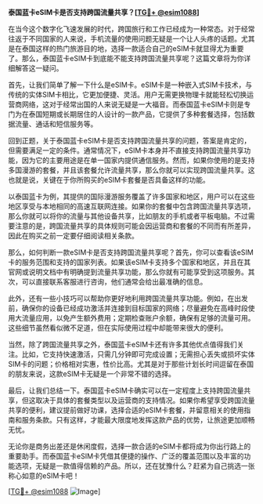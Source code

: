 **泰国蓝卡eSIM卡是否支持跨国流量共享？[[TG💪+ @esim1088](https://t.me/s/esim1088)]**

在当今这个数字化飞速发展的时代，跨国旅行和工作已经成为一种常态。对于经常往返于不同国家的人来说，手机流量的使用问题无疑是一个让人头疼的话题。尤其是在泰国这样的热门旅游目的地，选择一款适合自己的eSIM卡就显得尤为重要了。那么，泰国蓝卡eSIM卡到底能不能支持跨国流量共享呢？这篇文章将为你详细解答这一疑问。

首先，让我们简单了解一下什么是eSIM卡。eSIM卡是一种嵌入式SIM卡技术，与传统的实体SIM卡相比，它更加便捷、灵活。用户无需更换物理卡就能轻松切换运营商网络，这对于经常出国的人来说无疑是一大福音。而泰国蓝卡eSIM卡则是专门为在泰国短期或长期居住的人设计的一款产品，它提供了多种套餐选择，包括数据流量、通话和短信服务等。

回到正题，关于泰国蓝卡eSIM卡是否支持跨国流量共享的问题，答案是肯定的，但需要满足一定的条件。通常情况下，eSIM卡本身并不直接支持跨国流量共享功能，因为它的主要用途是在单一国家内提供通信服务。然而，如果你使用的是支持多国漫游的套餐，并且该套餐允许流量共享，那么你就可以实现跨国流量共享。这也就是说，关键在于你所购买的eSIM卡套餐是否具备这样的功能。

以泰国蓝卡为例，其提供的国际漫游服务覆盖了许多国家和地区，用户可以在这些地区享受与本地相同的高速互联网连接。如果你的套餐中包含跨国流量共享选项，那么你就可以将你的流量与其他设备共享，比如朋友的手机或者平板电脑。不过需要注意的是，跨国流量共享的具体规则可能会因运营商和套餐的不同而有所差异，因此在购买之前一定要仔细阅读相关条款。

那么，如何判断一款eSIM卡是否支持跨国流量共享呢？首先，你可以查看该eSIM卡的服务范围和支持的国家列表。如果该eSIM卡支持多个国家和地区，并且在其官网或说明文档中有明确提到流量共享功能，那么你就有可能享受到这项服务。其次，可以直接联系客服进行咨询，他们通常会给出最准确的信息。

此外，还有一些小技巧可以帮助你更好地利用跨国流量共享功能。例如，在出发前，确保你的设备已经成功激活并连接到目标国家的网络；尽量避免在高峰时段使用大流量应用，以免产生额外费用；定期检查账户余额，确保有足够的流量可用。这些细节虽然看似微不足道，但在实际使用过程中却能带来很大的便利。

当然，除了跨国流量共享之外，泰国蓝卡eSIM卡还有许多其他优点值得我们关注。比如，它支持快速激活，只需几分钟即可完成设置；无需担心丢失或损坏实体SIM卡的问题；价格相对实惠，性价比高。尤其是对于那些计划长时间逗留在泰国的朋友来说，这款eSIM卡无疑是一个非常不错的选择。

最后，让我们总结一下。泰国蓝卡eSIM卡确实可以在一定程度上支持跨国流量共享，但这取决于具体的套餐类型以及运营商的支持情况。如果你希望享受跨国流量共享的便利，建议提前做好功课，选择合适的eSIM卡套餐，并留意相关的使用指南和服务条款。只有这样，才能最大限度地发挥这款产品的优势，让旅途更加顺畅无忧。

无论你是商务出差还是休闲度假，选择一款合适的eSIM卡都将成为你出行路上的重要助手。而泰国蓝卡eSIM卡凭借其便捷的操作、广泛的覆盖范围以及丰富的功能选项，无疑是一款值得信赖的产品。所以，还在犹豫什么？赶紧为自己挑选一张称心如意的eSIM卡吧！

[[TG💪+ @esim1088](https://t.me/s/esim1088) ![Image](https://i.postimg.cc/4NQfJmqS/Snipaste-2025-05-13-00-14-12.png)]